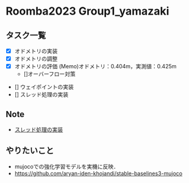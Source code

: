 # Roomba2023 Group1_yamazaki

## タスク一覧
- [x] オドメトリの実装
- [x] オドメトリの調整
- [x] オドメトリの評価  (Memo)オドメトリ：0.404m，実測値：0.425m
  - []オーバーフロー対策
- [] ウェイポイントの実装
- [] スレッド処理の実装

## Note
- [スレッド処理の実装](https://qiita.com/nsnonsugar/items/be8a066c6627ab5b052a)

## やりたいこと
- mujocoでの強化学習モデルを実機に反映．
- https://github.com/aryan-iden-khojandi/stable-baselines3-mujoco